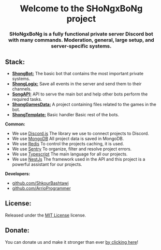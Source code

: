 <h1 align="center">
  <br>
  Welcome to the SHoNgxBoNg project
 <br>
</h1>

<h3 align=center>SHoNgxBoNg is a fully functional private server Discord bot with many commands. Moderation, general, large setup, and server-specific systems.</h3>

## Stack:

- **[ShongBot:](https://github.com/1SHoNgxBoNg/ShongBot)** The basic bot that contains the most important private systems.
- **[ShongLogix:](https://github.com/1SHoNgxBoNg/ShongLogix)** Save all events in the server and send them to their channels.
- **[SongAPI:](https://github.com/1SHoNgxBoNg/ShongAPI)** API to serve the main bot and help other bots perform the required tasks.
- **[ShongGamesData:](https://github.com/1SHoNgxBoNg/ShongGamesData)** A project containing files related to the games in the bot.
- **[ShongTemplate:](https://github.com/1SHoNgxBoNg/ShongTemplate)** Basic handler Basic rest of the bots.

**Common:** 
- We use [Discord.js](https://github.com/discordjs/discord.js) The library we use to connect projects to Discord.
- We use [MongoDB](https://www.mongodb.com/) All project data is saved in MongoDB.
- We use [Redis](https://redis.io) To control the projects caching, it is used.
- We use [Sentry](https://sentry.io/) To organize, filter and resolve project errors.
- We use [Typescript](https://www.typescriptlang.org/) The main language for all our projects.
- We use [NestJs](https://www.nestjs.com/) The framework used in the API and this project is a powerful assistant for our projects.

**Developers:**
- [github.com/ShkourBashtawi](https://github.com/ShkourBashtawi)
- [github.com/ArrioProgrammer](https://github.com/ArrioProgrammer)

## License:

Released under the [MIT License](https://choosealicense.com/licenses/mit) license.

## Donate:

You can donate us and make it stronger than ever [by clicking here](https://paypal.me/shkour)!

